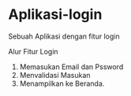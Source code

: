 # Aplikasi-login
Sebuah Aplikasi dengan fitur login 

Alur Fitur Login
1. Memasukan Email dan Pssword
2. Menvalidasi Masukan
3. Menampilkan ke Beranda.
